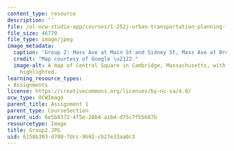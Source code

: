 ```yaml
---
content_type: resource
description: ''
file: /ol-ocw-studio-app/courses/1-252j-urban-transportation-planning-fall-2016/6158b303d7007dcc9b92cb27e33aa0c3_Group2.JPG
file_size: 46770
file_type: image/jpeg
image_metadata:
  caption: 'Group 2: Mass Ave at Main St and Sidney St, Mass Ave at Brookline St.'
  credit: "Map courtesy of Google \u2122."
  image-alt: A map of Central Square in Cambridge, Massachusetts, with key intersections
    highlighted.
learning_resource_types:
- Assignments
license: https://creativecommons.org/licenses/by-nc-sa/4.0/
ocw_type: OCWImage
parent_title: Assignment 1
parent_type: CourseSection
parent_uid: 6e5b8372-4f5e-28b4-a1b4-d75c7fb5687b
resourcetype: Image
title: Group2.JPG
uid: 6158b303-d700-7dcc-9b92-cb27e33aa0c3
---
```

